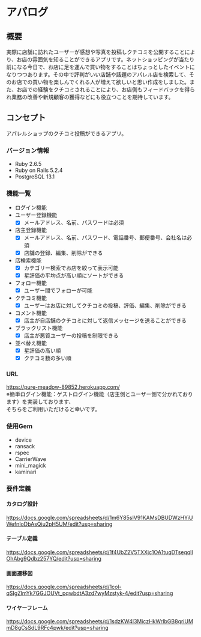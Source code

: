 # アパログ

## 概要
実際に店舗に訪れたユーザーが感想や写真を投稿しクチコミを公開することにより、お店の雰囲気を知ることができるアプリです。ネットショッピングが当たり前になる今日で、お店に足を運んで買い物をすることはちょっとしたイベントになりつつあります。その中で評判がいい店舗や話題のアパレル店を検索して、そのお店での買い物を楽しんでくれる人が増えて欲しいと思い作成をしました。また、お店での経験をクチコミされることにより、お店側もフィードバックを得られ業務の改善や新規顧客の獲得などにも役立つことを期待しています。

## コンセプト　
アパレルショップのクチコミ投稿ができるアプリ。

### バージョン情報
- Ruby 2.6.5
- Ruby on Rails 5.2.4
- PostgreSQL 13.1

### 機能一覧
* ログイン機能
* ユーザー登録機能
    - [x] メールアドレス、名前、パスワードは必須
* 店主登録機能
    - [x] メールアドレス、名前、パスワード、電話番号、郵便番号、会社名は必須
    - [x] 店舗の登録、編集、削除ができる
* 店検索機能
    - [x] カテゴリー検索でお店を絞って表示可能
    - [x] 星評価の平均点が高い順にソートができる
* フォロー機能
    - [x] ユーザー間でフォローが可能
* クチコミ機能
    - [x] ユーザーはお店に対してクチコミの投稿、評価、編集、削除ができる
* コメント機能
    - [x] 店主が自店舗のクチコミに対して返信メッセージを送ることができる
* ブラックリスト機能
    - [x] 店主が悪質ユーザーの投稿を制限できる
* 並べ替え機能
    - [x] 星評価の高い順
    - [x] クチコミ数の多い順 

### URL
https://pure-meadow-89852.herokuapp.com/  
※簡単ログイン機能：ゲストログイン機能（店主側とユーザー側で分かれております）を実装しております、  
そちらをご利用いただけると幸いです。

### 使用Gem
- device
- ransack
- rspec
- CarrierWave 
- mini_magick
- kaminari

### 要件定義
#### カタログ設計
https://docs.google.com/spreadsheets/d/1m6Y85sIV91KAMsDBUDWzHYiUWefnIoDbAsQiu2pH5UM/edit?usp=sharing

#### テーブル定義
https://docs.google.com/spreadsheets/d/1f4UbZ2V5TXXjc1OA1tuqDTseqqIlOhAbg9Qdbz257YQ/edit?usp=sharing

#### 画面遷移図
https://docs.google.com/spreadsheets/d/1col-qSIgZlmYk7GGJOUVt_pqwbdtA3zd7wyMzstyk-4/edit?usp=sharing

#### ワイヤーフレーム
https://docs.google.com/spreadsheets/d/1sdzKW4l3MiczHkWrIbGB8qriUMmD8gCsSdL9RFc4pwk/edit?usp=sharing
